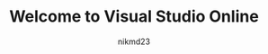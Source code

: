 ---
author: nikmd23
ms.author: nimolnar
ms.service: visual-studio-online
title: Welcome to Visual Studio Online
ms.topic: overview
ms.date: 09/20/2019
redirect_url: overview/what-is-vsonline.md
---